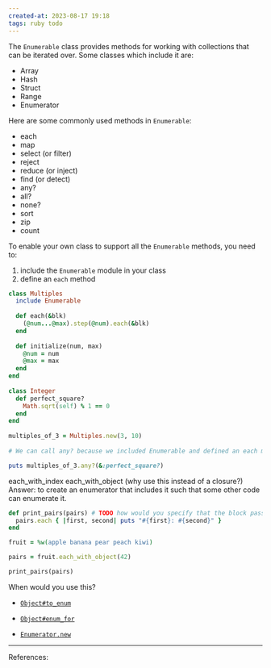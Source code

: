 ```yaml
---
created-at: 2023-08-17 19:18
tags: ruby todo
---
```


The `Enumerable` class provides methods for working with collections that can be iterated over. Some classes which include it are:

- Array
- Hash
- Struct
- Range
- Enumerator

Here are some commonly used methods in `Enumerable`:

- each
- map
- select (or filter)
- reject
- reduce (or inject)
- find (or detect)
- any?
- all?
- none?
- sort
- zip
- count



To enable your own class to support all the `Enumerable` methods, you need to:
1. include the `Enumerable` module in your class
2. define an `each` method

```ruby
class Multiples  
  include Enumerable  
  
  def each(&blk)  
    (@num...@max).step(@num).each(&blk)  
  end  
  
  def initialize(num, max)  
    @num = num  
    @max = max  
  end  
end  
  
class Integer  
  def perfect_square?  
    Math.sqrt(self) % 1 == 0  
  end  
end  
  
multiples_of_3 = Multiples.new(3, 10)  
  
# We can call any? because we included Enumerable and defined an each method

puts multiples_of_3.any?(&:perfect_square?)
```


each_with_index
each_with_object (why use this instead of a closure?) Answer: to create an enumerator that includes it such that some other code can enumerate it.

```ruby
def print_pairs(pairs) # TODO how would you specify that the block passed to pairs.each should accept 2 args?
  pairs.each { |first, second| puts "#{first}: #{second}" }
end

fruit = %w(apple banana pear peach kiwi)

pairs = fruit.each_with_object(42)

print_pairs(pairs)
```



When would you use this?
- [`Object#to_enum`](dfile:///Users/dumas/Library/Application%20Support/Dash/DocSets/Ruby_3/Ruby.docset/Contents/Resources/Documents/Object.html#method-i-to_enum)
    
- [`Object#enum_for`](dfile:///Users/dumas/Library/Application%20Support/Dash/DocSets/Ruby_3/Ruby.docset/Contents/Resources/Documents/Object.html#method-i-enum_for)
    
- [`Enumerator.new`](dfile:///Users/dumas/Library/Application%20Support/Dash/DocSets/Ruby_3/Ruby.docset/Contents/Resources/Documents/Enumerator.html#method-c-new)

---
References:

